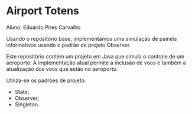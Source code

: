 # Airport Totens

Aluno: Eduardo Pires Carvalho

Usando o repositório base, implementamos uma simulação de painéis informativos usando o padrão de projeto Observer.

Este repositório contém um projeto em Java que simula o controle de um aeroporto. A implementação atual permite a inclusão de voos e também a atualização dos voos que estão no aeroporto. 

Utiliza-se os padrões de projeto:

- State;
- Observer;
- Singleton.

